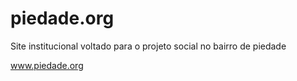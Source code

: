 # piedade.org
Site institucional voltado para o projeto social no bairro de piedade

www.piedade.org
